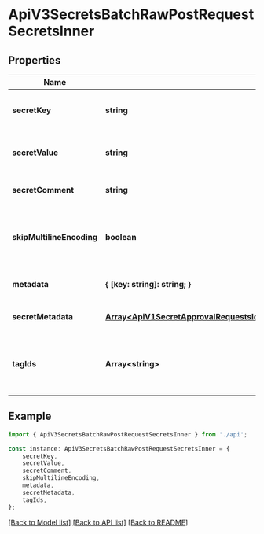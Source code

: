 # ApiV3SecretsBatchRawPostRequestSecretsInner


## Properties

Name | Type | Description | Notes
------------ | ------------- | ------------- | -------------
**secretKey** | **string** | The name of the secret to create. | [default to undefined]
**secretValue** | **string** | The value of the secret to create. | [default to undefined]
**secretComment** | **string** | Attach a comment to the secret. | [optional] [default to '']
**skipMultilineEncoding** | **boolean** | Skip multiline encoding for the secret value. | [optional] [default to undefined]
**metadata** | **{ [key: string]: string; }** |  | [optional] [default to undefined]
**secretMetadata** | [**Array&lt;ApiV1SecretApprovalRequestsIdGet200ResponseApprovalCommitsInnerSecretMetadataInner&gt;**](ApiV1SecretApprovalRequestsIdGet200ResponseApprovalCommitsInnerSecretMetadataInner.md) |  | [optional] [default to undefined]
**tagIds** | **Array&lt;string&gt;** | The ID of the tags to be attached to the created secret. | [optional] [default to undefined]

## Example

```typescript
import { ApiV3SecretsBatchRawPostRequestSecretsInner } from './api';

const instance: ApiV3SecretsBatchRawPostRequestSecretsInner = {
    secretKey,
    secretValue,
    secretComment,
    skipMultilineEncoding,
    metadata,
    secretMetadata,
    tagIds,
};
```

[[Back to Model list]](../README.md#documentation-for-models) [[Back to API list]](../README.md#documentation-for-api-endpoints) [[Back to README]](../README.md)
